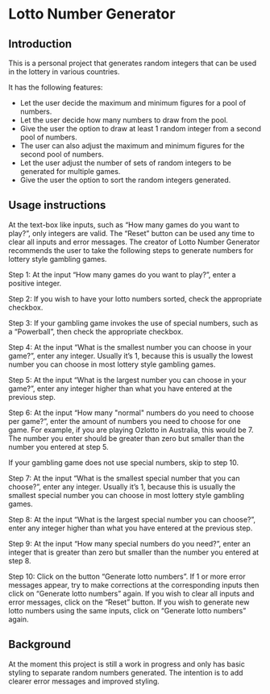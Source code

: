 # Lotto Number Generator

## Introduction
This is a personal project that generates random integers that can be used
in the lottery in various countries.

It has the following features:
* Let the user decide the maximum and minimum figures for a pool of numbers.
* Let the user decide how many numbers to draw from the pool.
* Give the user the option to draw at least 1 random integer from a second
  pool of numbers.
* The user can also adjust the maximum and minimum figures for the second
  pool of numbers.
* Let the user adjust the number of sets of random integers to be generated
  for multiple games.
* Give the user the option to sort the random integers generated.

## Usage instructions
At the text-box like inputs, such as “How many games do you want to play?”,
only integers are valid.
The “Reset” button can be used any time to clear all inputs and error
messages.
The creator of Lotto Number Generator recommends the user to take the
following steps to generate numbers for lottery style gambling games.

Step 1:
At the input “How many games do you want to play?”, enter a positive integer. 

Step 2:
If you wish to have your lotto numbers sorted, check the appropriate checkbox.

Step 3:
If your gambling game invokes the use of special numbers, such as a
“Powerball”, then check the appropriate checkbox.

Step 4:
At the input “What is the smallest number you can choose in your game?”,
enter any integer. Usually it’s 1, because this is usually the lowest
number you can choose in most lottery style gambling games.

Step 5:
At the input “What is the largest number you can choose in your game?”,
enter any integer higher than what you have entered at the previous step.

Step 6:
At the input “How many "normal" numbers do you need to choose per game?”,
enter the amount of numbers you need to choose for one game. For example,
if you are playing Ozlotto in Australia, this would be 7.
The number you enter should be greater than zero but smaller than the
number you entered at step 5.

If your gambling game does not use special numbers, skip to step 10.

Step 7:
At the input “What is the smallest special number that you can choose?”,
enter any integer. Usually it’s 1, because this is usually the smallest
special number you can choose in most lottery style gambling games.

Step 8:
At the input “What is the largest special number you can choose?”,
enter any integer higher than what you have entered at the previous step.

Step 9:
At the input “How many special numbers do you need?”, enter an integer
that is greater than zero but smaller than the number you entered at step 8.

Step 10:
Click on the button “Generate lotto numbers”.
If 1 or more error messages appear, try to make corrections at the
corresponding inputs then click on “Generate lotto numbers” again. 
If you wish to clear all inputs and error messages, click on the
“Reset” button.
If you wish to generate new lotto numbers using the same inputs, click
on “Generate lotto numbers” again. 

## Background 
At the moment this project is still a work in progress and only has basic
styling to separate random numbers generated. The intention is to add
clearer error messages and improved styling.  